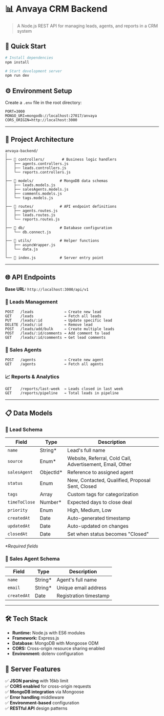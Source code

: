 # 📊 Anvaya CRM Backend

> A Node.js REST API for managing leads, agents, and reports in a CRM system

## 🚀 Quick Start

```bash
# Install dependencies
npm install

# Start development server
npm run dev
```

## ⚙️ Environment Setup

Create a `.env` file in the root directory:

```env
PORT=3000
MONGO_URI=mongodb://localhost:27017/anvaya
CORS_ORIGIN=http://localhost:3000
```

---

## 📁 Project Architecture

```
anvaya-backend/
│
├── 📂 controllers/        # Business logic handlers
│   ├── agents.controllers.js
│   ├── leads.controllers.js
│   └── reports.controllers.js
│
├── 📂 models/            # MongoDB data schemas
│   ├── leads.models.js
│   ├── salesAgents.models.js
│   ├── comments.models.js
│   └── tags.models.js
│
├── 📂 routes/            # API endpoint definitions
│   ├── agents.routes.js
│   ├── leads.routes.js
│   └── reports.routes.js
│
├── 📂 db/                # Database configuration
│   └── db.connect.js
│
├── 📂 utils/             # Helper functions
│   ├── asyncWrapper.js
│   └── data.js
│
└── 📄 index.js           # Server entry point
```

---

## 🌐 API Endpoints

**Base URL:** `http://localhost:3000/api/v1`

### 👥 Leads Management
```
POST   /leads              → Create new lead
GET    /leads              → Fetch all leads
PUT    /leads/:id          → Update specific lead
DELETE /leads/:id          → Remove lead
POST   /leads/add/bulk     → Create multiple leads
POST   /leads/:id/comments → Add comment to lead
GET    /leads/:id/comments → Get lead comments
```

### 🏢 Sales Agents
```
POST   /agents             → Create new agent
GET    /agents             → Fetch all agents
```

### 📈 Reports & Analytics
```
GET    /reports/last-week  → Leads closed in last week
GET    /reports/pipeline   → Total leads in pipeline
```

---

## 📋 Data Models

### 🎯 Lead Schema
| Field | Type | Description |
|-------|------|-------------|
| `name` | String* | Lead's full name |
| `source` | Enum* | Website, Referral, Cold Call, Advertisement, Email, Other |
| `salesAgent` | ObjectId* | Reference to assigned agent |
| `status` | Enum | New, Contacted, Qualified, Proposal Sent, Closed |
| `tags` | Array | Custom tags for categorization |
| `timeToClose` | Number* | Expected days to close deal |
| `priority` | Enum | High, Medium, Low |
| `createdAt` | Date | Auto-generated timestamp |
| `updatedAt` | Date | Auto-updated on changes |
| `closedAt` | Date | Set when status becomes "Closed" |

_*Required fields_

### 👤 Sales Agent Schema
| Field | Type | Description |
|-------|------|-------------|
| `name` | String* | Agent's full name |
| `email` | String* | Unique email address |
| `createdAt` | Date | Registration timestamp |

---

## 🛠️ Tech Stack

- **Runtime:** Node.js with ES6 modules
- **Framework:** Express.js
- **Database:** MongoDB with Mongoose ODM
- **CORS:** Cross-origin resource sharing enabled
- **Environment:** dotenv configuration

## 🔧 Server Features

✅ **JSON parsing** with 16kb limit  
✅ **CORS enabled** for cross-origin requests  
✅ **MongoDB integration** via Mongoose  
✅ **Error handling** middleware  
✅ **Environment-based** configuration  
✅ **RESTful API** design patterns